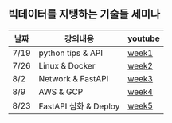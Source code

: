 ## 빅데이터를 지탱하는 기술들 세미나 


|날짜|강의내용|youtube|
|---|---|---|
|7/19|python tips & API|[week1](https://www.youtube.com/watch?v=aehxiqKv0Pk)|
|7/26|Linux & Docker|[week2](https://youtu.be/rJLsmh0oC6o)|
|8/2|Network & FastAPI|[week3](https://youtu.be/wRhgEzWIrRI)|
|8/9|AWS & GCP|[week4](https://youtu.be/G7UkYA9xodg)|
|8/23|FastAPI 심화 & Deploy|[week5](https://youtu.be/GcNaDQp1Rug)|

